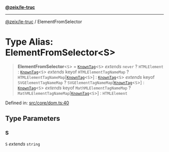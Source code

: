 [**@zeix/le-truc**](../README.md)

***

[@zeix/le-truc](../globals.md) / ElementFromSelector

# Type Alias: ElementFromSelector\<S\>

> **ElementFromSelector**\<`S`\> = [`KnownTag`](KnownTag.md)\<`S`\> *extends* `never` ? `HTMLElement` : [`KnownTag`](KnownTag.md)\<`S`\> *extends* keyof `HTMLElementTagNameMap` ? `HTMLElementTagNameMap`\[[`KnownTag`](KnownTag.md)\<`S`\>\] : [`KnownTag`](KnownTag.md)\<`S`\> *extends* keyof `SVGElementTagNameMap` ? `SVGElementTagNameMap`\[[`KnownTag`](KnownTag.md)\<`S`\>\] : [`KnownTag`](KnownTag.md)\<`S`\> *extends* keyof `MathMLElementTagNameMap` ? `MathMLElementTagNameMap`\[[`KnownTag`](KnownTag.md)\<`S`\>\] : `HTMLElement`

Defined in: [src/core/dom.ts:40](https://github.com/zeixcom/ui-element/blob/230cd6cc9b2252d1741350e7be8be3e04b6f2cf4/src/core/dom.ts#L40)

## Type Parameters

### S

`S` *extends* `string`
